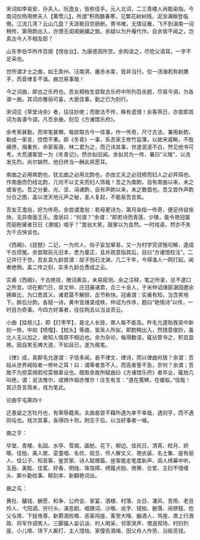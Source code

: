 <!-- { "loadSidebar": true } -->
宋词如李易安、孙夫人、阮逸女，皆称佳手。元人北词，二三青楼人尚能染指。今南词仅杨用修夫人【黄莺儿】，所谓“积雨酿春寒，见繁花树树残，泥涂满眼登临倦。江流几湾？云山几盘？天涯极目空肠断。寄书难，无情征雁，飞不到滇南一词稍传，第用韵出入，亦恨无闺阁婉媚之致。余疑以为升庵代作。自余皆不闻之，岂真古今人不相及耶？

山东李伯华所作百阕【傍妆台】，为康德涵所赏。余购读之，尽伧父语耳，一字不足采也。

世所谓才士之曲，如王弇州、汪南溟、屠赤水辈，皆非当行。仅一汤海若称射鵰手，而音律复不谐。曲岂易事哉！

今之词曲，即古之乐府也。吾友桐柏生尝取古乐府中所列百余题，尽易今调，为各谱一曲。其词亦雅丽可喜，大是佳事，勤之已为刻行。

宋词见《草堂诗余》者，往往妙绝；而歌法不传，殊有遗恨！余客燕日，亦尝即其词为各谱今调，凡百余曲，刻见《方诸馆乐府》。

余考索甚勤，而举笔甚懒。每欲取古今一佳事，作一传奇，尺寸古法，兼用新韵，勒成一家言，倥偬不果。即《冬青》一事，系吾家王修竹监簿，以故宋戚畹，不胜痛愤，捐重赀，命家客唐、林二君为之，而己讳其事，世遂泯泯不白，然见他书可考。大荒逋客尝一为《冬青记》，然亦拟旧闻。余拟另为一传，署曰“义陵”，以洗发先烈。尚尔缺然，他日终当一酬此夙愿耳。

南曲之必用南韵也，犹北曲之必用北韵也，亦由丈夫之必冠帻而妇人之必笄珥也。作南曲而仍纽北韵，几何不以丈夫而妇人饰哉！吾之为南韵，自有南曲以来，未之或省也。吾之分姜、光、坚、涓诸韵，自有声韵以来，未之敢倡也。吾又尝作声韵分合之图，盖以泄天地元声之秘，圣人复起，不能易吾言矣。

吾友王澹翁，好为传奇。余尝谓澹翁：若毋更诗为，第月染指一传奇，便足持自愉快，无异南面王乐。澹翁曰：“何谓？”余谓：“即若诗而青莲、少陵，能令艳冠裳而丽粉黛者日日《渭城》唱乎？”澹翁大笑，鼓掌以为良然。一时戏语，然亦不失为千古快谈也。

《西厢》、《琵琶》二记，一为优人、俗子妄加窜易，又一为村学究谬施句解，遂成千古烦冤。余尝取前元旧本，悉为厘正，且并疏意指其后，目曰“方诸馆校注”。二记并行于世。吾友袁九龄尝谓：屈子抱石沈渊，几二千年，今得渔人一网打起。闻者绝倒。盖二传之刻，实多九龄怂恿成之云。

实甫《西厢》，千古绝技，微词奥旨，未易窥测。余之注释，笔之所录，总不逮口之所宣。顷在都门日，吴文仲、庄冠甫诸君，合三十余人，于米仲诏缮部湛园邀余拥皋比，为口悉其义，诸君莫不解颐，击节称快。冠甫谓：实甫有知，当含笑地下。醉后分韵，各赋一诗，黄中宜缮录成帙，仲诏为作序，题曰“艳情诗”以传，一时目为奇事。今四方好事者，往往购去以当谈资云。

小曲【挂枝儿】，即【打枣竿】，是北人长技，南人每不能及。昨毛允遂贻我吴中新刻一帙，中如【喷嚏】、【枕头】等曲，皆吴人所拟，即韵稍出入，然措意俊妙，虽北人无以加之，故知人情原不相远也。余为杂论，每得数语，辄拈管书之，积且盈帙。因自笑无裨大道，不如且已，遂为阁笔。

《律》成，吴郡毛允遂谓：子信多闻，曷不律文、律诗，而以律曲何居？余谓：吾姑从世界阙陷者一修补之耳！曰：谓卑者苦不入，而高者訾不急，奈何？余谓；吾故不为担菜佣若咬菜根辈设也。既取余故所赋曲曰《方诸馆乐府》者卒业，辄拍几叫绝，谓：说法惟尔，成佛作祖亦惟尔！庄生有言：“道在荑稗，在蝼蚁。”信哉！其识吾言简末，戏为笔此。

论曲亨屯第四十

迂愚叟之志牡丹也，有荣辱籍焉。夫曲曷尝不藉所遇为幸不幸哉，遇则亨，而不遇则屯也。戏次其事，各得四十则，附志于后，以当好事者一噱。

曲之亨：

华堂、青楼、名园、水亭、雪阁、画舫、花下、柳边、佳风日、清宵、皎月、娇喉、佳拍、美人歌、娈童唱、名优、姣旦、伶人解文义、艳衣装、名士集、座有丽人、佳公子、知音客、鉴赏家、诗人赋赠篇、座客能走笔度新声、闺人绣幕中听、玉巵、美酝、佳茗、好香、明烛、珠箔障、绣履点拍、倚箫、合笙、主妇不惜缠头、厮仆勤给事、精刻本、新翻艳词出。

曲之屯：

赛社、醵钱、酬愿、和争、公府会、家宴、酒楼、村落、炎日、凄风、苦雨、老丑伶人、弋阳调、穷行头、演恶剧、唱猥词、沙喉、讹字、错拍、删落、闹锣鼓、伧父与席、下妓侑尊、新蒭酒败喉、恶客闯座、客至大嚎、酗酒人、骂座、席上行酒政、将军作调笑人、三脚猫人妄讥谈、村人喝采、邻家哭声、僧道观场、村妇列座、小儿啼、场下人厮打、主人惜烛、家僮告酒竭、田父舟人作劳、沿街觅钱。

 
